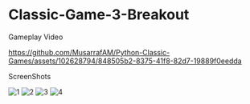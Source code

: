 # Classic-Game-3-Breakout

<p> Gameplay Video </p>

https://github.com/MusarrafAM/Python-Classic-Games/assets/102628794/848505b2-8375-41f8-82d7-19889f0eedda

<p> ScreenShots </p>

![1](https://github.com/MusarrafAM/Python-Classic-Games/assets/102628794/340a153f-fde7-4c9b-910c-16addc2c75b6)
![2](https://github.com/MusarrafAM/Python-Classic-Games/assets/102628794/e875f622-5f69-47f9-9d5b-569be3c4aef3)
![3](https://github.com/MusarrafAM/Python-Classic-Games/assets/102628794/ad15409e-982b-41ee-a123-3defc56751f3)
![4](https://github.com/MusarrafAM/Python-Classic-Games/assets/102628794/ad8612d1-4d99-4313-92dc-4bb97384dfa8)

